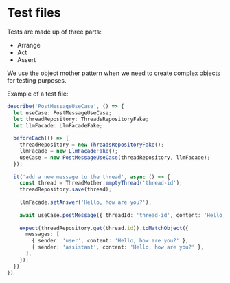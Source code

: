 # Test files

Tests are made up of three parts:
- Arrange
- Act
- Assert

We use the object mother pattern when we need to create complex objects for testing purposes.

Example of a test file:

```typescript
describe('PostMessageUseCase', () => {
  let useCase: PostMessageUseCase;
  let threadRepository: ThreadsRepositoryFake;
  let llmFacade: LlmFacadeFake;
  
  beforeEach(() => {
    threadRepository = new ThreadsRepositoryFake();
    llmFacade = new LlmFacadeFake();
    useCase = new PostMessageUseCase(threadRepository, llmFacade);
  });
  
  it('add a new message to the thread', async () => {
    const thread = ThreadMother.emptyThread('thread-id');
    threadRepository.save(thread);
    
    llmFacade.setAnswer('Hello, how are you?');
    
    await useCase.postMessage({ threadId: 'thread-id', content: 'Hello, how are you?' });
    
    expect(threadRepository.get(thread.id)).toMatchObject({
      messages: [
        { sender: 'user', content: 'Hello, how are you?' },
        { sender: 'assistant', content: 'Hello, how are you?' },
      ],
    });
  })
})
```

